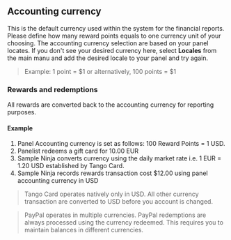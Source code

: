 ## Accounting currency
This is the default currency used within the system for the financial reports. Please define how many reward points equals to one currency unit of your choosing. The accounting currency selection are based on your panel locates. If you don't see your desired currency here, select **Locales** from the main manu and add the desired locale to your panel and try again.

> Example: 1 point = $1 or alternatively, 100 points = $1

### Rewards and redemptions
All rewards are converted back to the accounting currency for reporting purposes. 

#### Example

1) Panel Accounting currency is set as follows: 100 Reward Points = 1 USD.
2) Panelist redeems a gift card for 10.00 EUR
3) Sample Ninja converts currency using the daily market rate i.e. 1 EUR = 1.20 USD established by Tango Card.
4) Sample Ninja records rewards transaction cost $12.00 using panel accounting currency in USD

> Tango Card operates natively only in USD. All other currency transaction are converted to USD before you account is changed.

> PayPal operates in multiple currencies. PayPal redemptions are always processed using the currency redeemed. This requires you to maintain balances in different currencies.
